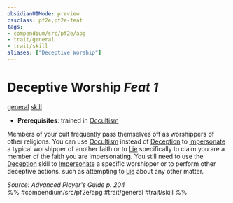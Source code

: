 ```yaml
---
obsidianUIMode: preview
cssclass: pf2e,pf2e-feat
tags:
- compendium/src/pf2e/apg
- trait/general
- trait/skill
aliases: ["Deceptive Worship"]
---
```

# Deceptive Worship  *Feat 1*  
[general](../../Rules/traits/general.md)  [skill](../../Rules/traits/skill.md)  

- **Prerequisites**: trained in [Occultism](../skills.md#Occultism)

Members of your cult frequently pass themselves off as worshippers of other religions. You can use [Occultism](../skills.md#Occultism) instead of [Deception](../skills.md#Deception) to [Impersonate](../../Rules/actions/impersonate.md) a typical worshipper of another faith or to [Lie](../../Rules/actions/lie.md) specifically to claim you are a member of the faith you are Impersonating. You still need to use the [Deception](../skills.md#Deception) skill to [Impersonate](../../Rules/actions/impersonate.md) a specific worshipper or to perform other deceptive actions, such as attempting to [Lie](../../Rules/actions/lie.md) about any other matter.

*Source: Advanced Player's Guide p. 204*  
%% #compendium/src/pf2e/apg #trait/general #trait/skill %%